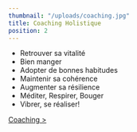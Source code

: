 ```yaml
---
thumbnail: "/uploads/coaching.jpg"
title: Coaching Holistique
position: 2
---
```


- Retrouver sa vitalité
- Bien manger
- Adopter de bonnes habitudes
- Maintenir sa cohérence
- Augmenter sa résilience
- Méditer, Respirer, Bouger
- Vibrer, se réaliser!

[Coaching >](/coaching-holistique)
